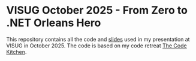 # VISUG October 2025 - From Zero to .NET Orleans Hero
This repository contains all the code and [slides](Slides.pdf) used in my presentation at VISUG in October 2025. The code is based on my code retreat [The Code Kitchen](https://github.com/koen-seeuws/the-code-kitchen).
